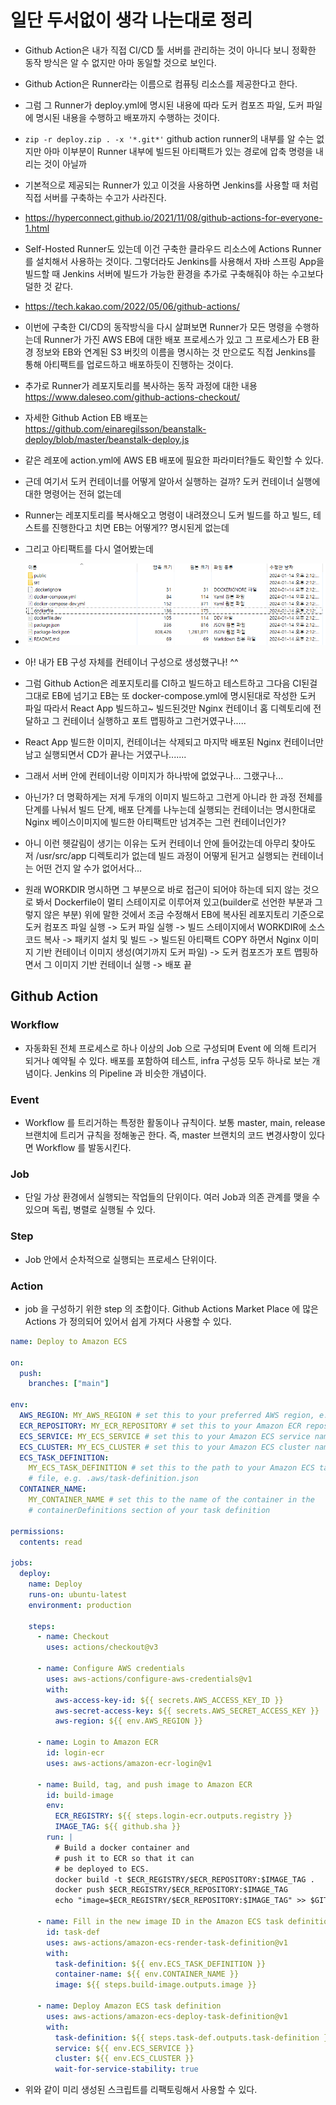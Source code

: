 # 일단 두서없이 생각 나는대로 정리

- Github Action은 내가 직접 CI/CD 툴 서버를 관리하는 것이 아니다 보니 정확한 동작 방식은 알 수 없지만 아마 동일할 것으로 보인다.

- Github Action은 Runner라는 이름으로 컴퓨팅 리소스를 제공한다고 한다.

- 그럼 그 Runner가 deploy.yml에 명시된 내용에 따라 도커 컴포즈 파일, 도커 파일에 명시된 내용을 수행하고 배포까지 수행하는 것이다.

- `zip -r deploy.zip . -x '*.git*'` github action runner의 내부를 알 수는 없지만 아마 이부분이 Runner 내부에 빌드된 아티팩트가 있는 경로에 압축 명령을 내리는 것이 아닐까

- 기본적으로 제공되는 Runner가 있고 이것을 사용하면 Jenkins를 사용할 때 처럼 직접 서버를 구축하는 수고가 사라진다.

- https://hyperconnect.github.io/2021/11/08/github-actions-for-everyone-1.html

- Self-Hosted Runner도 있는데 이건 구축한 클라우드 리소스에 Actions Runner를 설치해서 사용하는 것이다. 그렇더라도 Jenkins를 사용해서 자바 스프링 App을 빌드할 때 Jenkins 서버에 빌드가 가능한 환경을 추가로 구축해줘야 하는 수고보다 덜한 것 같다.

- https://tech.kakao.com/2022/05/06/github-actions/

- 이번에 구축한 CI/CD의 동작방식을 다시 살펴보면 Runner가 모든 명령을 수행하는데 Runner가 가진 AWS EB에 대한 배포 프로세스가 있고 그 프로세스가 EB 환경 정보와 EB와 연계된 S3 버킷의 이름을 명시하는 것 만으로도 직접 Jenkins를 통해 아티팩트를 업로드하고 배포하듯이 진행하는 것이다.

- 추가로 Runner가 레포지토리를 복사하는 동작 과정에 대한 내용 https://www.daleseo.com/github-actions-checkout/

- 자세한 Github Action EB 배포는 https://github.com/einaregilsson/beanstalk-deploy/blob/master/beanstalk-deploy.js

- 같은 레포에 action.yml에 AWS EB 배포에 필요한 파라미터?들도 확인할 수 있다.

- 근데 여기서 도커 컨테이너를 어떻게 알아서 실행하는 걸까? 도커 컨테이너 실행에 대한 명령어는 전혀 없는데

- Runner는 레포지토리를 복사해오고 명령이 내려졌으니 도커 빌드를 하고 빌드, 테스트를 진행한다고 치면 EB는 어떻게?? 명시된게 없는데

- 그리고 아티팩트를 다시 열어봤는데

- ![image](./img/S3아티팩트.PNG)

- 아! 내가 EB 구성 자체를 컨테이너 구성으로 생성했구나! ^^

- 그럼 Github Action은 레포지토리를 CI하고 빌드하고 테스트하고 그다음 CI된걸 그대로 EB에 넘기고 EB는 또 docker-compose.yml에 명시된대로 작성한 도커 파일 따라서 React App 빌드하고~ 빌드된것만 Nginx 컨테이너 홈 디렉토리에 전달하고 그 컨테이너 실행하고 포트 맵핑하고 그런거였구나.....

- React App 빌드한 이미지, 컨테이너는 삭제되고 마지막 배포된 Nginx 컨테이너만 남고 실행되면서 CD가 끝나는 거였구나.......

- 그래서 서버 안에 컨테이너랑 이미지가 하나밖에 없었구나... 그랬구나...

- 아닌가? 더 명확하게는 저게 두개의 이미지 빌드하고 그런게 아니라 한 과정 전체를 단계를 나눠서 빌드 단계, 배포 단계를 나누는데 실행되는 컨테이너는 명시한대로 Nginx 베이스이미지에 빌드한 아티팩트만 넘겨주는 그런 컨테이너인가?

- 아니 이런 헷갈림이 생기는 이유는 도커 컨테이너 안에 들어갔는데 아무리 찾아도 저 /usr/src/app 디렉토리가 없는데 빌드 과정이 어떻게 된거고 실행되는 컨테이너는 어떤 건지 알 수가 없어서다...

- 원래 WORKDIR 명시하면 그 부분으로 바로 접근이 되어야 하는데 되지 않는 것으로 봐서 Dockerfile이 멀티 스테이지로 이루어져 있고(builder로 선언한 부분과 그렇지 않은 부분) 위에 말한 것에서 조금 수정해서 EB에 복사된 레포지토리 기준으로 도커 컴포즈 파일 실행 -> 도커 파일 실행 -> 빌드 스테이지에서 WORKDIR에 소스 코드 복사 -> 패키지 설치 및 빌드 -> 빌드된 아티팩트 COPY 하면서 Nginx 이미지 기반 컨테이너 이미지 생성(여기까지 도커 파일) -> 도커 컴포즈가 포트 맵핑하면서 그 이미지 기반 컨테이너 실행 -> 배포 끝

## Github Action

### Workflow

- 자동화된 전체 프로세스로 하나 이상의 Job 으로 구성되며 Event 에 의해 트리거 되거나 예약될 수 있다. 배포를 포함하여 테스트, infra 구성등 모두 하나로 보는 개념이다. Jenkins 의 Pipeline 과 비슷한 개념이다.

### Event

- Workflow 를 트리거하는 특정한 활동이나 규칙이다. 보통 master, main, release 브랜치에 트리거 규칙을 정해놓곤 한다. 즉, master 브랜치의 코드 변경사항이 있다면 Workflow 를 발동시킨다.

### Job

- 단일 가상 환경에서 실행되는 작업들의 단위이다. 여러 Job과 의존 관계를 맺을 수 있으며 독립, 병렬로 실행될 수 있다.

### Step

- Job 안에서 순차적으로 실행되는 프로세스 단위이다.

### Action

- job 을 구성하기 위한 step 의 조합이다. Github Actions Market Place 에 많은 Actions 가 정의되어 있어서 쉽게 가져다 사용할 수 있다.

```yaml
name: Deploy to Amazon ECS

on:
  push:
    branches: ["main"]

env:
  AWS_REGION: MY_AWS_REGION # set this to your preferred AWS region, e.g. us-west-1
  ECR_REPOSITORY: MY_ECR_REPOSITORY # set this to your Amazon ECR repository name
  ECS_SERVICE: MY_ECS_SERVICE # set this to your Amazon ECS service name
  ECS_CLUSTER: MY_ECS_CLUSTER # set this to your Amazon ECS cluster name
  ECS_TASK_DEFINITION:
    MY_ECS_TASK_DEFINITION # set this to the path to your Amazon ECS task definition
    # file, e.g. .aws/task-definition.json
  CONTAINER_NAME:
    MY_CONTAINER_NAME # set this to the name of the container in the
    # containerDefinitions section of your task definition

permissions:
  contents: read

jobs:
  deploy:
    name: Deploy
    runs-on: ubuntu-latest
    environment: production

    steps:
      - name: Checkout
        uses: actions/checkout@v3

      - name: Configure AWS credentials
        uses: aws-actions/configure-aws-credentials@v1
        with:
          aws-access-key-id: ${{ secrets.AWS_ACCESS_KEY_ID }}
          aws-secret-access-key: ${{ secrets.AWS_SECRET_ACCESS_KEY }}
          aws-region: ${{ env.AWS_REGION }}

      - name: Login to Amazon ECR
        id: login-ecr
        uses: aws-actions/amazon-ecr-login@v1

      - name: Build, tag, and push image to Amazon ECR
        id: build-image
        env:
          ECR_REGISTRY: ${{ steps.login-ecr.outputs.registry }}
          IMAGE_TAG: ${{ github.sha }}
        run: |
          # Build a docker container and
          # push it to ECR so that it can
          # be deployed to ECS.
          docker build -t $ECR_REGISTRY/$ECR_REPOSITORY:$IMAGE_TAG .
          docker push $ECR_REGISTRY/$ECR_REPOSITORY:$IMAGE_TAG
          echo "image=$ECR_REGISTRY/$ECR_REPOSITORY:$IMAGE_TAG" >> $GITHUB_OUTPUT

      - name: Fill in the new image ID in the Amazon ECS task definition
        id: task-def
        uses: aws-actions/amazon-ecs-render-task-definition@v1
        with:
          task-definition: ${{ env.ECS_TASK_DEFINITION }}
          container-name: ${{ env.CONTAINER_NAME }}
          image: ${{ steps.build-image.outputs.image }}

      - name: Deploy Amazon ECS task definition
        uses: aws-actions/amazon-ecs-deploy-task-definition@v1
        with:
          task-definition: ${{ steps.task-def.outputs.task-definition }}
          service: ${{ env.ECS_SERVICE }}
          cluster: ${{ env.ECS_CLUSTER }}
          wait-for-service-stability: true
```

- 위와 같이 미리 생성된 스크립트를 리팩토링해서 사용할 수 있다.

